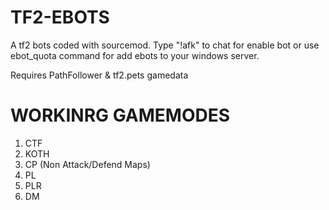 # TF2-EBOTS

A tf2 bots coded with sourcemod.
Type "!afk" to chat for enable bot or use ebot_quota command for add ebots to your windows server.

Requires PathFollower & tf2.pets gamedata




# WORKINRG GAMEMODES
1. CTF
2. KOTH
3. CP (Non Attack/Defend Maps)
4. PL
5. PLR
6. DM
